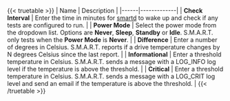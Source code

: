 &NewLine;

{{< truetable >}}
| Name | Description |
|------|-------------|
| **Check Interval** | Enter the time in minutes for [smartd](https://www.freebsd.org/cgi/man.cgi?query=smartd&manpath=FreeBSD+11.1-RELEASE+and+Ports) to wake up and check if any tests are configured to run. |
| **Power Mode** | Select the power mode from the dropdown list. Options are **Never**, **Sleep**, **Standby** or **Idle**. S.M.A.R.T. only tests when the **Power Mode** is **Never**. |
| **Difference** | Enter a number of degrees in Celsius. S.M.A.R.T. reports if a drive temperature changes by N degrees Celsius since the last report. |
| **Informational** | Enter a threshold temperature in Celsius. S.M.A.R.T. sends a message with a LOG_INFO log level if the temperature is above the threshold. |
| **Critical** | Enter a threshold temperature in Celsius. S.M.A.R.T. sends a message with a LOG_CRIT log level and send an email if the temperature is above the threshold. |
{{< /truetable >}}

